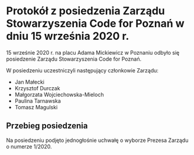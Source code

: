 # Protokół z posiedzenia Zarządu Stowarzyszenia Code for Poznań w dniu 15 września 2020 r.

15 wrześnie 2020 r. na placu Adama Mickiewicz w Poznaniu odbyło się posiedzenie Zarządu Stowarzyszenia Code for Poznań.

W posiedzeniu uczestniczyli następujący członkowie Zarządu:
* Jan Małecki
* Krzysztof Durczak
* Małgorzata Wojciechowska-Mieloch
* Paulina Tarnawska
* Tomasz Magulski

## Przebieg posiedzenia
Na posiedzeniu podjęto jednogłośnie uchwałę o wyborze Prezesa Zarządu o numerze 1/2020.
